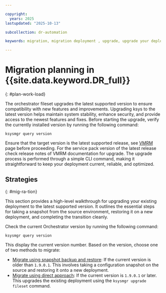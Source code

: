 ```yaml
---

copyright:
  years: 2025
lastupdated: "2025-10-13"

subcollection: dr-automation

keywords: migration, migration deployment , upgrade, upgrade your deployment, snapshot

---
```


# Migration planning in {{site.data.keyword.DR_full}}
{: #plan-work-load}



The orchestrator fileset upgrades the latest supported version to ensure compatibility with new features and improvements. Upgrading ksys to the latest version helps maintain system stability, enhance security, and provide access to the newest features and fixes. Before starting the upgrade, verify the currently installed version by running the following command:

```ksysmgr query version```

Ensure that the target version is the latest supported release, see [VMRM](https://www.ibm.com/docs/en/vmrmdr) page before proceeding. For the service pack version of the latest release check release notes of VMRM documentation for upgrade. The upgrade process is performed through a simple CLI command, making it straightforward to keep your deployment current, reliable, and optimized.

## Strategies
{: #mig-ra-tion}

This section provides a high-level walkthrough for upgrading your existing deployment to the latest supported version. It outlines the essential steps for taking a snapshot from the source environment, restoring it on a new deployment, and completing the transition cleanly.

Check the current Orchestrator version by running the following command:

```ksysmgr query version```

This display the current version number. Based on the version, choose one of two methods to migrate:

- [Migrate using snapshot backup and restore](/docs/dr-automation-powervs?topic=dr-automation-powervs-snapshot-mig): If the current version is older than `1.9.0.1`. This involves taking a configuration snapshot on the source and restoring it onto a new deployment.
- [Migrate using direct approach](/docs/dr-automation-powervs?topic=dr-automation-powervs-Upgrade-fil-set): If the current version is `1.9.0.1` or later. This upgrades the existing deployment using the `ksysmgr upgrade fileset` command.
